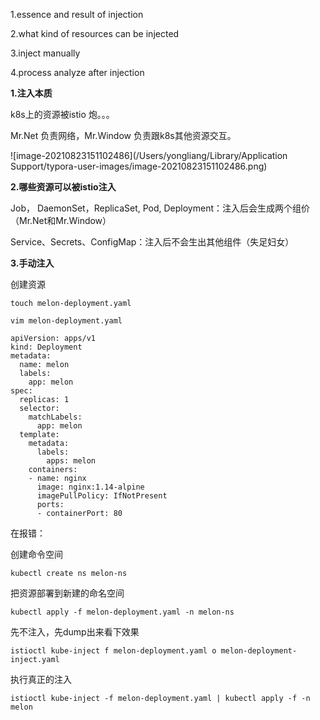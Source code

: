 1.essence and result of injection

2.what kind of resources can be injected

3.inject manually

4.process analyze after injection



**1.注入本质** 

k8s上的资源被istio 炮。。。

Mr.Net 负责网络，Mr.Window 负责跟k8s其他资源交互。

![image-20210823151102486](/Users/yongliang/Library/Application Support/typora-user-images/image-20210823151102486.png)



**2.哪些资源可以被istio注入** 

Job， DaemonSet，ReplicaSet, Pod, Deployment：注入后会生成两个组价（Mr.Net和Mr.Window）



Service、Secrets、ConfigMap：注入后不会生出其他组件（失足妇女）



**3.手动注入** 

创建资源

```
touch melon-deployment.yaml
```



```
vim melon-deployment.yaml 

apiVersion: apps/v1
kind: Deployment
metadata:
  name: melon
  labels:
    app: melon
spec:
  replicas: 1
  selector:
    matchLabels:
      app: melon
  template:
    metadata:
      labels:
        apps: melon
    containers:
    - name: nginx
      image: nginx:1.14-alpine
      imagePullPolicy: IfNotPresent
      ports:
      - containerPort: 80
```



在报错：



创建命令空间

```
kubectl create ns melon-ns
```



把资源部署到新建的命名空间

```
kubectl apply -f melon-deployment.yaml -n melon-ns
```



先不注入，先dump出来看下效果

```
istioctl kube-inject f melon-deployment.yaml o melon-deployment-inject.yaml
```



执行真正的注入

```
istioctl kube-inject -f melon-deployment.yaml | kubectl apply -f -n melon
```





